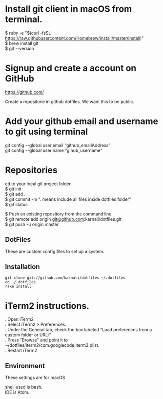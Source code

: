# Install git client in macOS from terminal.
  $ ruby -e "$(curl -fsSL https://raw.githubusercontent.com/Homebrew/install/master/install)"  
  $ brew install git  
  $ git --version  

# Signup and create a account on GitHub
   https://github.com/  

 Create a repositorie in github dotfiles.  We want this to be  public.  


# Add your github email and username to git using terminal
  git config --global user.email "github_emailAddress"  
  git config --global user.name "gihub_username"

# Repositories 
cd to your local git project folder.  
$ git init  
$ git add .  
$ git commit -m ". means include all files inside dotfiles folder"  
$ git status  

$ Push an existing repository from the command line  
$ git remote add origin git@github.com:karnali/dotfiles.git  
$ git push -u origin master  



## DotFiles  

These are custom config files to set up a system.  


## Installation  

    git clone git://github.com/karnali/dotfiles ~/.dotfiles  
    cd ~/.dotfiles  
    rake install  


# iTerm2 instructions.
. Open iTerm2  
. Select iTerm2 > Preferences.  
. Under the General tab, check the box labeled "Load preferences from a custom folder or URL:"  
. Press "Browse" and point it to ~/dotfiles/iterm2/com.googlecode.iterm2.plist.  
. Restart iTerm2  



## Environment  

These settings are for  macOS  

shell used is bash.  
IDE is Atom.  
